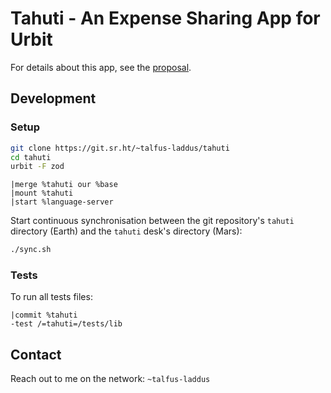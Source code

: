# Tahuti - An Expense Sharing App for Urbit

For details about this app, see the [proposal](./proposal.md).

## Development

### Setup

```bash
git clone https://git.sr.ht/~talfus-laddus/tahuti
cd tahuti
urbit -F zod
```

```dojo
|merge %tahuti our %base
|mount %tahuti
|start %language-server
```

Start continuous synchronisation between the git repository's `tahuti` directory
(Earth) and the `tahuti` desk's directory (Mars):

```bash
./sync.sh
```

### Tests

To run all tests files:

```dojo
|commit %tahuti
-test /=tahuti=/tests/lib
```

## Contact

Reach out to me on the network: `~talfus-laddus`
